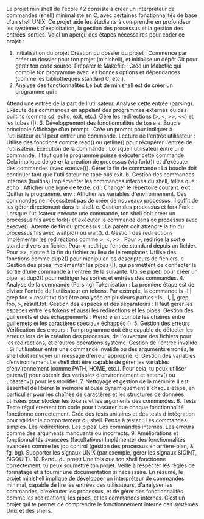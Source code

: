 Le projet minishell de l'école 42 consiste à créer un interpréteur de commandes (shell) minimaliste en C, avec certaines fonctionnalités de base d'un shell UNIX. Ce projet aide les étudiants à comprendre en profondeur les systèmes d'exploitation, la gestion des processus et la gestion des entrées-sorties. Voici un aperçu des étapes nécessaires pour coder ce projet :

1. Initialisation du projet
Création du dossier du projet : Commence par créer un dossier pour ton projet (minishell), et initialise un dépôt Git pour gérer ton code source.
Préparer le Makefile : Crée un Makefile qui compile ton programme avec les bonnes options et dépendances (comme les bibliothèques standard C, etc.).
2. Analyse des fonctionnalités
Le but de minishell est de créer un programme qui :

Attend une entrée de la part de l'utilisateur.
Analyse cette entrée (parsing).
Exécute des commandes en appelant des programmes externes ou des builtins (comme cd, echo, exit, etc.).
Gère les redirections (>, <, >>, <<) et les tubes (|).
3. Développement des fonctionnalités de base
a. Boucle principale
Affichage d’un prompt : Crée un prompt pour indiquer à l'utilisateur qu'il peut entrer une commande.
Lecture de l'entrée utilisateur : Utilise des fonctions comme read() ou getline() pour récupérer l'entrée de l'utilisateur.
Exécution de la commande : Lorsque l'utilisateur entre une commande, il faut que le programme puisse exécuter cette commande. Cela implique de gérer la création de processus (via fork()) et d'exécuter des commandes (avec execve()).
Gérer la fin de commande : La boucle doit continuer tant que l'utilisateur ne tape pas exit.
b. Gestion des commandes internes (builtins)
Implémenter les commandes internes du shell, telles que :
echo : Afficher une ligne de texte.
cd : Changer le répertoire courant.
exit : Quitter le programme.
env : Afficher les variables d'environnement.
Ces commandes ne nécessitent pas de créer de nouveaux processus, il suffit de les gérer directement dans le shell.
c. Gestion des processus et fork
Fork : Lorsque l'utilisateur exécute une commande, ton shell doit créer un processus fils avec fork() et exécuter la commande dans ce processus avec execve().
Attente de fin du processus : Le parent doit attendre la fin du processus fils avec waitpid() ou wait().
d. Gestion des redirections
Implémenter les redirections comme >, <, >> :
Pour >, redirige la sortie standard vers un fichier.
Pour <, redirige l'entrée standard depuis un fichier.
Pour >>, ajoute à la fin du fichier au lieu de le remplacer.
Utilise des fonctions comme dup2() pour manipuler les descripteurs de fichiers.
e. Gestion des pipes
Implémenter les pipes (|), qui permettent de connecter la sortie d'une commande à l'entrée de la suivante.
Utilise pipe() pour créer un pipe, et dup2() pour rediriger les sorties et entrées des commandes.
4. Analyse de la commande (Parsing)
Tokenisation : La première étape est de diviser l'entrée de l'utilisateur en tokens. Par exemple, la commande ls -l | grep foo > result.txt doit être analysée en plusieurs parties : ls, -l, |, grep, foo, >, result.txt.
Gestion des espaces et des séparateurs : Il faut gérer les espaces entre les tokens et aussi les redirections et les pipes.
Gestion des guillemets et des échappements : Prendre en compte les chaînes entre guillemets et les caractères spéciaux échappés (\).
5. Gestion des erreurs
Vérification des erreurs : Ton programme doit être capable de détecter les erreurs lors de la création des processus, de l'ouverture des fichiers pour les redirections, et d'autres opérations système.
Gestion de l'entrée invalide : Si l'utilisateur entre une commande invalide ou des arguments erronés, le shell doit renvoyer un message d'erreur approprié.
6. Gestion des variables d’environnement
Le shell doit être capable de gérer les variables d'environnement (comme PATH, HOME, etc.). Pour cela, tu peux utiliser getenv() pour obtenir des variables d'environnement et setenv() ou unsetenv() pour les modifier.
7. Nettoyage et gestion de la mémoire
Il est essentiel de libérer la mémoire allouée dynamiquement à chaque étape, en particulier pour les chaînes de caractères et les structures de données utilisées pour stocker les tokens et les arguments des commandes.
8. Tests
Teste régulièrement ton code pour t'assurer que chaque fonctionnalité fonctionne correctement. Crée des tests unitaires et des tests d'intégration pour valider le comportement du shell.
Pense à tester :
Les commandes simples.
Les redirections.
Les pipes.
Les commandes internes.
Les erreurs comme des arguments manquants ou incorrects.
9. Améliorations et fonctionnalités avancées (facultatives)
Implémenter des fonctionnalités avancées comme les job control (gestion des processus en arrière-plan, &, fg, bg).
Supporter les signaux UNIX (par exemple, gérer les signaux SIGINT, SIGQUIT).
10. Rendu du projet
Une fois que ton shell fonctionne correctement, tu peux soumettre ton projet. Veille à respecter les règles de formatage et à fournir une documentation si nécessaire.
En résumé, le projet minishell implique de développer un interpréteur de commandes minimal, capable de lire les entrées des utilisateurs, d'analyser les commandes, d'exécuter les processus, et de gérer des fonctionnalités comme les redirections, les pipes, et les commandes internes. C’est un projet qui te permet de comprendre le fonctionnement interne des systèmes Unix et des shells.
